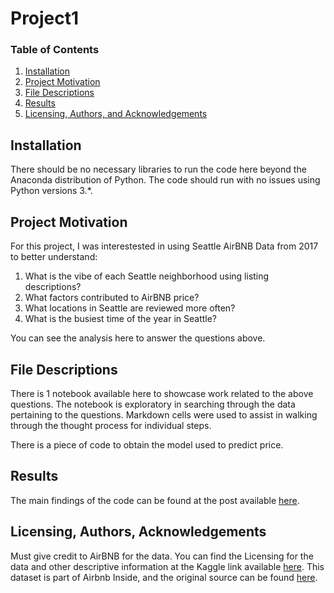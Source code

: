 # Project1


### Table of Contents

1. [Installation](#installation)
2. [Project Motivation](#motivation)
3. [File Descriptions](#files)
4. [Results](#results)
5. [Licensing, Authors, and Acknowledgements](#licensing)

## Installation <a name="installation"></a>

There should be no necessary libraries to run the code here beyond the Anaconda distribution of Python.  The code should run with no issues using Python versions 3.*.

## Project Motivation<a name="motivation"></a>

For this project, I was interestested in using Seattle AirBNB Data from 2017 to better understand:
1. What is the vibe of each Seattle neighborhood using listing descriptions?
2. What factors contributed to AirBNB price?
3. What locations in Seattle are reviewed more often?
4. What is the busiest time of the year in Seattle?

You can see the analysis here to answer the questions above. 


## File Descriptions <a name="files"></a>

There is 1 notebook available here to showcase work related to the above questions.  The notebook is exploratory in searching through the data pertaining to the questions.  Markdown cells were used to assist in walking through the thought process for individual steps.  

There is a piece of code to obtain the model used to predict price.

## Results<a name="results"></a>

The main findings of the code can be found at the post available [here](https://medium.com/p/455ec9545fb8/).

## Licensing, Authors, Acknowledgements<a name="licensing"></a>

Must give credit to AirBNB for the data.  You can find the Licensing for the data and other descriptive information at the Kaggle link available [here](https://www.kaggle.com/airbnb/seattle/data).  This dataset is part of Airbnb Inside, and the original source can be found [here](http://insideairbnb.com/get-the-data.html).
